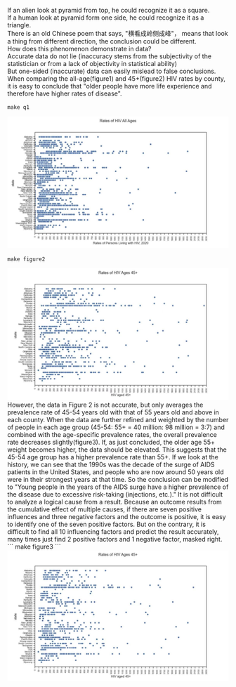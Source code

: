 If an alien look at pyramid from top, he could recognize it as a square.  
If a human look at pyramid form one side, he could recognize it as a triangle.  
There is an old Chinese poem that says, "横看成岭侧成峰"， means that look a thing from different direction, the conclusion could be different.  
How does this phenomenon demonstrate in data?  
Accurate data do not lie (inaccuracy stems from the subjectivity of the statistician or from a lack of objectivity in statistical ability)  
But one-sided (inaccurate) data can easily mislead to false conclusions.  
When comparing the all-age(figure1) and 45+(figure2) HIV rates by county, it is easy to conclude that "older people have more life experience and therefore have higher rates of disease".  
```
make q1
```

<img src="figs/Figure_1.jpeg">

```
make figure2
```

<img src="figs/Figure_2.jpeg">  
However, the data in Figure 2 is not accurate, but only averages the prevalence rate of 45-54 years old with that of 55 years old and above in each county. When the data are further refined and weighted by the number of people in each age group (45-54: 55+ = 40 million: 98 million = 3:7) and combined with the age-specific prevalence rates, the overall prevalence rate decreases slightly(figure3). If, as just concluded, the older age 55+ weight becomes higher, the data should be elevated. This suggests that the 45-54 age group has a higher prevalence rate than 55+.  
If we look at the history, we can see that the 1990s was the decade of the surge of AIDS patients in the United States, and people who are now around 50 years old were in their strongest years at that time. So the conclusion can be modified to "Young people in the years of the AIDS surge have a higher prevalence of the disease due to excessive risk-taking (injections, etc.)."  
It is not difficult to analyze a logical cause from a result. Because an outcome results from the cumulative effect of multiple causes, if there are seven positive influences and three negative factors and the outcome is positive, it is easy to identify one of the seven positive factors. But on the contrary, it is difficult to find all 10 influencing factors and predict the result accurately, many times just find 2 positive factors and 1 negative factor, masked right.  
```
make figure3
```

<img src="figs/Figure_3.jpeg">  
